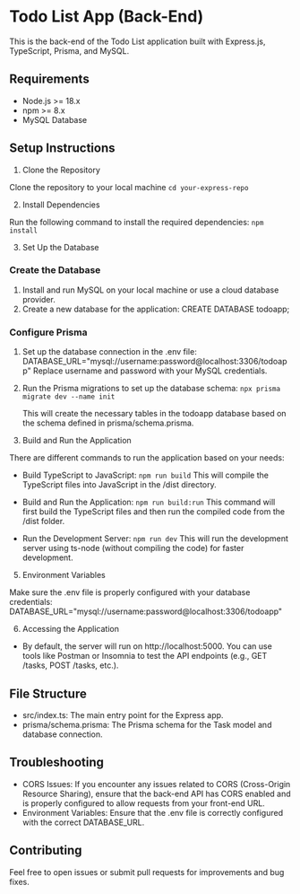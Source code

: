 # Todo List App (Back-End)

This is the back-end of the Todo List application built with Express.js, TypeScript, Prisma, and MySQL.

## Requirements
- Node.js >= 18.x
- npm >= 8.x
- MySQL Database

## Setup Instructions

1. Clone the Repository

Clone the repository to your local machine
`cd your-express-repo`

2. Install Dependencies

Run the following command to install the required dependencies:
`npm install`

3. Set Up the Database

### Create the Database
1. Install and run MySQL on your local machine or use a cloud database provider.
2. Create a new database for the application:
   CREATE DATABASE todoapp;

### Configure Prisma
1. Set up the database connection in the .env file:
   DATABASE_URL="mysql://username:password@localhost:3306/todoapp"
   Replace username and password with your MySQL credentials.

2. Run the Prisma migrations to set up the database schema:
   `npx prisma migrate dev --name init`

   This will create the necessary tables in the todoapp database based on the schema defined in prisma/schema.prisma.

4. Build and Run the Application

There are different commands to run the application based on your needs:

- Build TypeScript to JavaScript:
  `npm run build`
  This will compile the TypeScript files into JavaScript in the /dist directory.

- Build and Run the Application:
  `npm run build:run`
  This command will first build the TypeScript files and then run the compiled code from the /dist folder.

- Run the Development Server:
  `npm run dev`
  This will run the development server using ts-node (without compiling the code) for faster development.

5. Environment Variables

Make sure the .env file is properly configured with your database credentials:
DATABASE_URL="mysql://username:password@localhost:3306/todoapp"

6. Accessing the Application

- By default, the server will run on http://localhost:5000. You can use tools like Postman or Insomnia to test the API endpoints (e.g., GET /tasks, POST /tasks, etc.).

## File Structure
- src/index.ts: The main entry point for the Express app.
- prisma/schema.prisma: The Prisma schema for the Task model and database connection.

## Troubleshooting
- CORS Issues: If you encounter any issues related to CORS (Cross-Origin Resource Sharing), ensure that the back-end API has CORS enabled and is properly configured to allow requests from your front-end URL.
- Environment Variables: Ensure that the .env file is correctly configured with the correct DATABASE_URL.

## Contributing

Feel free to open issues or submit pull requests for improvements and bug fixes.


